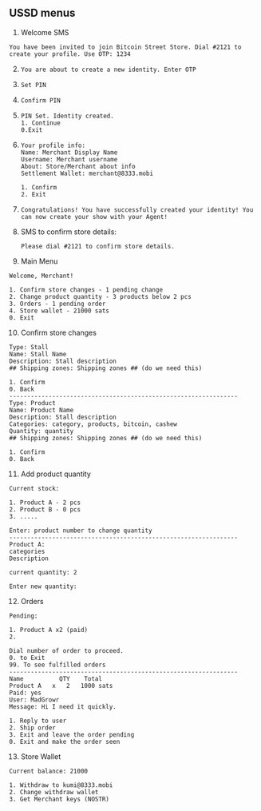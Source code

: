 
## USSD menus

1. Welcome SMS
   
```
You have been invited to join Bitcoin Street Store. Dial #2121 to create your profile. Use OTP: 1234
```

2. ```
   You are about to create a new identity. Enter OTP
   ```
3. ```
   Set PIN 
   ```
4. ```
   Confirm PIN
   ```
5. ```
   PIN Set. Identity created.
   1. Continue 
   0.Exit
   ```
6. ```
   Your profile info:
   Name: Merchant Display Name
   Username: Merchant username
   About: Store/Merchant about info
   Settlement Wallet: merchant@8333.mobi
   
   1. Confirm
   2. Exit
   ```
7. ```
   Congratulations! You have successfully created your identity! You can now create your show with your Agent!
   ```   
8. SMS to confirm store details:
   ```
   Please dial #2121 to confirm store details. 
   ```
9. Main Menu
```
Welcome, Merchant!

1. Confirm store changes - 1 pending change
2. Change product quantity - 3 products below 2 pcs 
3. Orders - 1 pending order
4. Store wallet - 21000 sats 
0. Exit
```
10. Confirm store changes
```
Type: Stall
Name: Stall Name
Description: Stall description
## Shipping zones: Shipping zones ## (do we need this)

1. Confirm
0. Back
----------------------------------------------------------------
Type: Product
Name: Product Name
Description: Stall description
Categories: category, products, bitcoin, cashew
Quantity: quantity
## Shipping zones: Shipping zones ## (do we need this)

1. Confirm
0. Back
```

11. Add product quantity
```
Current stock:

1. Product A - 2 pcs 
2. Product B - 0 pcs
3. .....

Enter: product number to change quantity
----------------------------------------------------------------
Product A:
categories
Description

current quantity: 2

Enter new quantity:
```

12. Orders
```
Pending:

1. Product A x2 (paid)
2. 

Dial number of order to proceed.
0. to Exit
99. To see fulfilled orders
----------------------------------------------------------------
Name          QTY    Total
Product A   x   2   1000 sats
Paid: yes
User: MadGrowr
Message: Hi I need it quickly.

1. Reply to user
2. Ship order
3. Exit and leave the order pending
0. Exit and make the order seen
```

13. Store Wallet

```
Current balance: 21000

1. Withdraw to kumi@8333.mobi
2. Change withdraw wallet 
3. Get Merchant keys (NOSTR)
```
